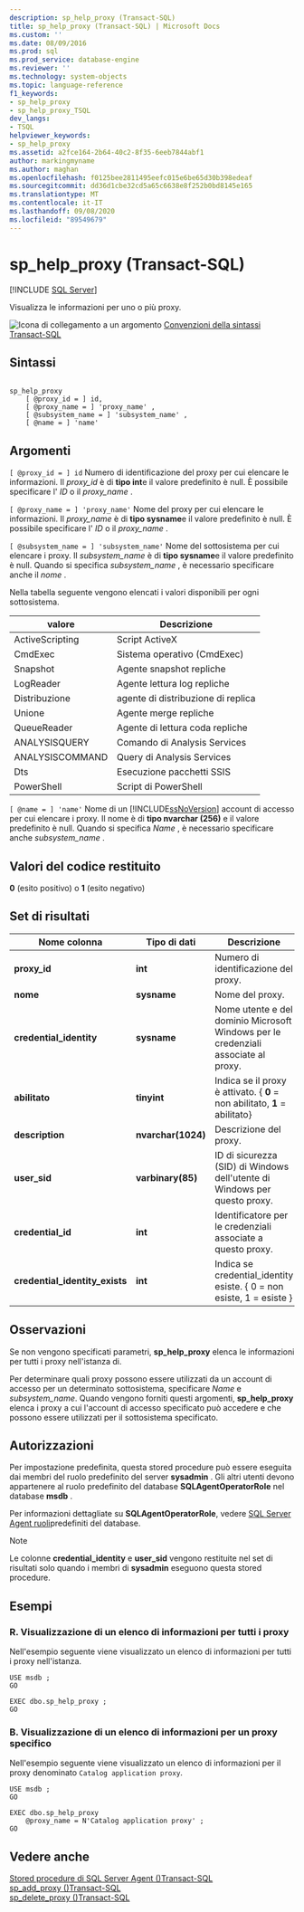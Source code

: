 ```yaml
---
description: sp_help_proxy (Transact-SQL)
title: sp_help_proxy (Transact-SQL) | Microsoft Docs
ms.custom: ''
ms.date: 08/09/2016
ms.prod: sql
ms.prod_service: database-engine
ms.reviewer: ''
ms.technology: system-objects
ms.topic: language-reference
f1_keywords:
- sp_help_proxy
- sp_help_proxy_TSQL
dev_langs:
- TSQL
helpviewer_keywords:
- sp_help_proxy
ms.assetid: a2fce164-2b64-40c2-8f35-6eeb7844abf1
author: markingmyname
ms.author: maghan
ms.openlocfilehash: f0125bee2811495eefc015e6be65d30b398edeaf
ms.sourcegitcommit: dd36d1cbe32cd5a65c6638e8f252b0bd8145e165
ms.translationtype: MT
ms.contentlocale: it-IT
ms.lasthandoff: 09/08/2020
ms.locfileid: "89549679"
---
```

# <a name="sp_help_proxy-transact-sql"></a>sp_help_proxy (Transact-SQL)
[!INCLUDE [SQL Server](../../includes/applies-to-version/sqlserver.md)]

  Visualizza le informazioni per uno o più proxy.  
  
 ![Icona di collegamento a un argomento](../../database-engine/configure-windows/media/topic-link.gif "Icona di collegamento a un argomento") [Convenzioni della sintassi Transact-SQL](../../t-sql/language-elements/transact-sql-syntax-conventions-transact-sql.md)  
  
## <a name="syntax"></a>Sintassi  
  
```  
  
sp_help_proxy   
    [ @proxy_id = ] id,  
    [ @proxy_name = ] 'proxy_name' ,  
    [ @subsystem_name = ] 'subsystem_name' ,  
    [ @name = ] 'name'  
```  
  
## <a name="arguments"></a>Argomenti  
`[ @proxy_id = ] id` Numero di identificazione del proxy per cui elencare le informazioni. Il *proxy_id* è di **tipo int**e il valore predefinito è null. È possibile specificare l' *ID* o il *proxy_name* .  
  
`[ @proxy_name = ] 'proxy_name'` Nome del proxy per cui elencare le informazioni. Il *proxy_name* è di **tipo sysname**e il valore predefinito è null. È possibile specificare l' *ID* o il *proxy_name* .  
  
`[ @subsystem_name = ] 'subsystem_name'` Nome del sottosistema per cui elencare i proxy. Il *subsystem_name* è di **tipo sysname**e il valore predefinito è null. Quando si specifica *subsystem_name* , è necessario specificare anche il *nome* .  
  
 Nella tabella seguente vengono elencati i valori disponibili per ogni sottosistema.  
  
|valore|Descrizione|  
|-----------|-----------------|  
|ActiveScripting|Script ActiveX|  
|CmdExec|Sistema operativo (CmdExec)|  
|Snapshot|Agente snapshot repliche|  
|LogReader|Agente lettura log repliche|  
|Distribuzione|agente di distribuzione di replica|  
|Unione|Agente merge repliche|  
|QueueReader|Agente di lettura coda repliche|  
|ANALYSISQUERY|Comando di Analysis Services|  
|ANALYSISCOMMAND|Query di Analysis Services|  
|Dts|Esecuzione pacchetti SSIS|  
|PowerShell|Script di PowerShell|  
  
`[ @name = ] 'name'` Nome di un [!INCLUDE[ssNoVersion](../../includes/ssnoversion-md.md)] account di accesso per cui elencare i proxy. Il nome è di **tipo nvarchar (256)** e il valore predefinito è null. Quando si specifica *Name* , è necessario specificare anche *subsystem_name* .  
  
## <a name="return-code-values"></a>Valori del codice restituito  
 **0** (esito positivo) o **1** (esito negativo)  
  
## <a name="result-sets"></a>Set di risultati  
  
|Nome colonna|Tipo di dati|Descrizione|  
|-----------------|---------------|-----------------|  
|**proxy_id**|**int**|Numero di identificazione del proxy.|  
|**nome**|**sysname**|Nome del proxy.|  
|**credential_identity**|**sysname**|Nome utente e del dominio Microsoft Windows per le credenziali associate al proxy.|  
|**abilitato**|**tinyint**|Indica se il proxy è attivato. { **0** = non abilitato, **1** = abilitato}|  
|**description**|**nvarchar(1024)**|Descrizione del proxy.|  
|**user_sid**|**varbinary(85)**|ID di sicurezza (SID) di Windows dell'utente di Windows per questo proxy.|  
|**credential_id**|**int**|Identificatore per le credenziali associate a questo proxy.|  
|**credential_identity_exists**|**int**|Indica se credential_identity esiste. { 0 = non esiste, 1 = esiste }|  
  
## <a name="remarks"></a>Osservazioni  
 Se non vengono specificati parametri, **sp_help_proxy** elenca le informazioni per tutti i proxy nell'istanza di.  
  
 Per determinare quali proxy possono essere utilizzati da un account di accesso per un determinato sottosistema, specificare *Name* e *subsystem_name*. Quando vengono forniti questi argomenti, **sp_help_proxy** elenca i proxy a cui l'account di accesso specificato può accedere e che possono essere utilizzati per il sottosistema specificato.  
  
## <a name="permissions"></a>Autorizzazioni  
 Per impostazione predefinita, questa stored procedure può essere eseguita dai membri del ruolo predefinito del server **sysadmin** . Gli altri utenti devono appartenere al ruolo predefinito del database **SQLAgentOperatorRole** nel database **msdb** .  
  
 Per informazioni dettagliate su **SQLAgentOperatorRole**, vedere [SQL Server Agent ruoli](../../ssms/agent/sql-server-agent-fixed-database-roles.md)predefiniti del database.  
  
> [!NOTE]  
>  Le colonne **credential_identity** e **user_sid** vengono restituite nel set di risultati solo quando i membri di **sysadmin** eseguono questa stored procedure.  
  
## <a name="examples"></a>Esempi  
  
### <a name="a-listing-information-for-all-proxies"></a>R. Visualizzazione di un elenco di informazioni per tutti i proxy  
 Nell'esempio seguente viene visualizzato un elenco di informazioni per tutti i proxy nell'istanza.  
  
```  
USE msdb ;  
GO  
  
EXEC dbo.sp_help_proxy ;  
GO  
```  
  
### <a name="b-listing-information-for-a-specific-proxy"></a>B. Visualizzazione di un elenco di informazioni per un proxy specifico  
 Nell'esempio seguente viene visualizzato un elenco di informazioni per il proxy denominato `Catalog application proxy`.  
  
```  
USE msdb ;  
GO  
  
EXEC dbo.sp_help_proxy  
    @proxy_name = N'Catalog application proxy' ;  
GO  
```  
  
## <a name="see-also"></a>Vedere anche  
 [Stored procedure di SQL Server Agent &#40;&#41;Transact-SQL ](../../relational-databases/system-stored-procedures/sql-server-agent-stored-procedures-transact-sql.md)   
 [sp_add_proxy &#40;&#41;Transact-SQL ](../../relational-databases/system-stored-procedures/sp-add-proxy-transact-sql.md)   
 [sp_delete_proxy &#40;&#41;Transact-SQL ](../../relational-databases/system-stored-procedures/sp-delete-proxy-transact-sql.md)  
  
  

